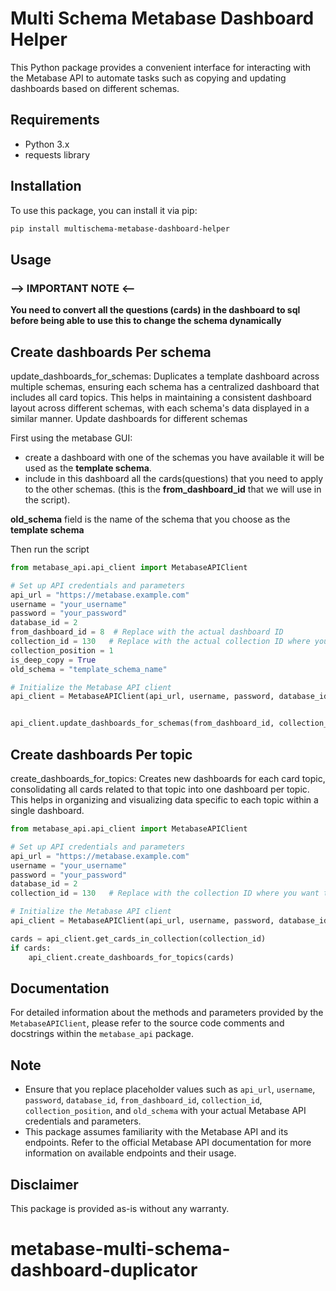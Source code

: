 # Multi Schema Metabase Dashboard Helper

This Python package provides a convenient interface for interacting with the Metabase API to automate tasks such as copying and updating dashboards based on different schemas.

## Requirements

- Python 3.x
- requests library

## Installation

To use this package, you can install it via pip:

```bash
pip install multischema-metabase-dashboard-helper
```

## Usage

### **--> IMPORTANT NOTE <--**
**You need to convert all the questions (cards) in the dashboard to sql before being able to use this to change the schema dynamically**


## Create dashboards Per schema
update_dashboards_for_schemas: Duplicates a template dashboard across multiple schemas, ensuring each schema has a centralized dashboard that includes all card topics.
This helps in maintaining a consistent dashboard layout across different schemas, with each schema's data displayed in a similar manner.
Update dashboards for different schemas


First using the metabase GUI: 
- create a dashboard with one of the schemas you have available it will be used as the **template schema**.
- include in this dashboard all the cards(questions) that you need to apply to the other schemas. (this is the **from_dashboard_id** that we will use in the script). 

**old_schema** field is the name of the schema that you choose as the **template schema**

Then run the script

```python
from metabase_api.api_client import MetabaseAPIClient

# Set up API credentials and parameters
api_url = "https://metabase.example.com"
username = "your_username"
password = "your_password"
database_id = 2
from_dashboard_id = 8  # Replace with the actual dashboard ID
collection_id = 130   # Replace with the actual collection ID where you want to place the copied dashboard
collection_position = 1
is_deep_copy = True
old_schema = "template_schema_name"

# Initialize the Metabase API client
api_client = MetabaseAPIClient(api_url, username, password, database_id)


api_client.update_dashboards_for_schemas(from_dashboard_id, collection_id, collection_position, is_deep_copy, old_schema)
```

## Create dashboards Per topic
create_dashboards_for_topics: Creates new dashboards for each card topic, 
consolidating all cards related to that topic into one dashboard per topic.
This helps in organizing and visualizing data specific to each topic within a single dashboard.

```python
from metabase_api.api_client import MetabaseAPIClient

# Set up API credentials and parameters
api_url = "https://metabase.example.com"
username = "your_username"
password = "your_password"
database_id = 2
collection_id = 130   # Replace with the collection ID where you want to get the cards

# Initialize the Metabase API client
api_client = MetabaseAPIClient(api_url, username, password, database_id)

cards = api_client.get_cards_in_collection(collection_id)
if cards:
    api_client.create_dashboards_for_topics(cards)
```
## Documentation

For detailed information about the methods and parameters provided by the `MetabaseAPIClient`, please refer to the source code comments and docstrings within the `metabase_api` package.

## Note

- Ensure that you replace placeholder values such as `api_url`, `username`, `password`, `database_id`, `from_dashboard_id`, `collection_id`, `collection_position`, and `old_schema` with your actual Metabase API credentials and parameters.
- This package assumes familiarity with the Metabase API and its endpoints. Refer to the official Metabase API documentation for more information on available endpoints and their usage.

## Disclaimer

This package is provided as-is without any warranty.
# metabase-multi-schema-dashboard-duplicator
